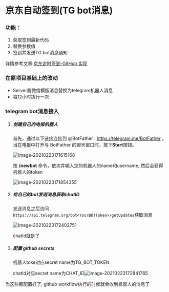 # 京东自动签到(TG bot消息)

### 功能：
1. 获取签到最新代码
2. 替换参数值
3. 签到并发送TG bot消息通知

详情参考文章:[京东定时签到-GitHub 实现](https://ruicky.me/2020/06/05/jd-sign/) 

### 在原项目基础上的改动

- Server酱微信模版消息替换为telegram机器人消息
- 每12小时执行一次

### telegram bot消息接入

1. ##### 创建自己的电报机器人

   首先，通过以下链接连接到 @BotFather : https://telegram.me/BotFather 。当在电报中打开与 BotFather 的聊天窗口时，按下**Start**按钮。

   ![image-20210223171615168](https://tva1.sinaimg.cn/large/008eGmZEly1gnxl61eyhqj30ik0e6wh6.jpg)

   按 **/newbot** 命令，依次并输入您的机器人的name和username, 然后会获得机器人的token

   ![image-20210223171854355](https://tva1.sinaimg.cn/large/008eGmZEly1gnxl8r3pnij30va04yq3z.jpg)

   

2. ##### 给自己的bot发送消息获取chatID

   发送消息之后访问`https://api.telegram.org/bot<YourBOTToken>/getUpdates`获取消息

   ![image-20210223172402751](https://tva1.sinaimg.cn/large/008eGmZEly1gnxle3yezoj30pl0jgabv.jpg)

   chatId就是了

3. ##### 配置 github secrets

   机器人toke对应secret name为TG_BOT_TOKEN

   chatId对应secret name为CHAT_ID![image-20210223172841765](https://tva1.sinaimg.cn/large/008eGmZEly1gnxlu2kg3rj30oo062gm3.jpg)



当这些都配置好了, github workflow执行的时候就会收到机器人的消息了




